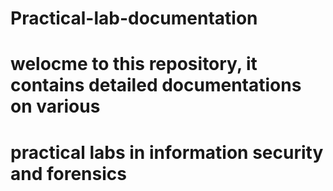 # Practical-lab-documentation
# welocme to this repository, it contains detailed documentations on various 
# practical labs in information security and forensics
